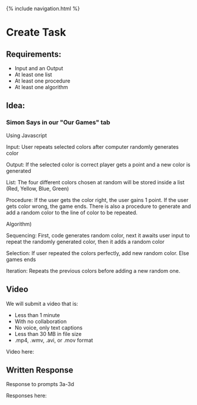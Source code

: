 {% include navigation.html %}

# Create Task
## Requirements:
* Input and an Output
* At least one list
* At least one procedure
* At least one algorithm

## Idea:
### Simon Says in our "Our Games" tab
Using Javascript

Input: User repeats selected colors after computer randomly generates color

Output: If the selected color is correct player gets a point and a new color is generated

List: The four different colors chosen at random will be stored inside a list (Red, Yellow, Blue, Green)

Procedure: If the user gets the color right, the user gains 1 point. If the user gets color wrong, the game ends. There is also a procedure to generate and add a random color to the line of color to be repeated.

Algorithm)

Sequencing: First, code generates random color, next it awaits user input to repeat the randomly generated color, then it adds a random color

Selection: If user repeated the colors perfectly, add new random color. Else games ends

Iteration: Repeats the previous colors before adding a new random one.

## Video
We will submit a video that is:

* Less than 1 minute 
* With no collaboration
* No voice, only text captions
* Less than 30 MB in file size
* .mp4, .wmv, .avi, or .mov format

Video here:

## Written Response
Response to prompts 3a-3d

Responses here:

